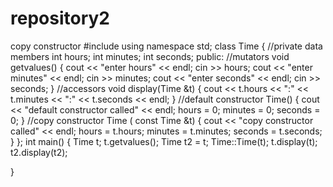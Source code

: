 # repository2
copy constructor
#include<iostream>
using namespace std;
class Time
{
	//private data members
	int hours;
	int minutes;
	int seconds;
public:
	//mutators
	void getvalues()
	{
		cout << "enter hours" << endl;
		cin >> hours;
		cout << "enter minutes" << endl;
		cin >> minutes;
		cout << "enter seconds" << endl;
		cin >> seconds;
	}
    //accessors
	void display(Time &t)
	{
		cout << t.hours << ":" << t.minutes << ":" << t.seconds << endl;
	}
	//default constructor
	Time()
	{
		cout << "default constructor called" << endl;
		hours = 0;
		minutes = 0;
		seconds = 0;
	}
	//copy constructor
	Time ( const Time &t)
   {
		cout << "copy constructor called" << endl;
		hours = t.hours;
		minutes = t.minutes;
		seconds = t.seconds;
	}
};
int main()
{
	Time t; 
	t.getvalues();
	Time t2 = t;
	Time::Time(t);
	t.display(t);
	t2.display(t2);

}
